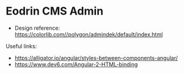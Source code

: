 # Eodrin CMS Admin

- Design reference: https://colorlib.com//polygon/admindek/default/index.html

Useful links:
- https://alligator.io/angular/styles-between-components-angular/
- https://www.dev6.com/Angular-2-HTML-binding
